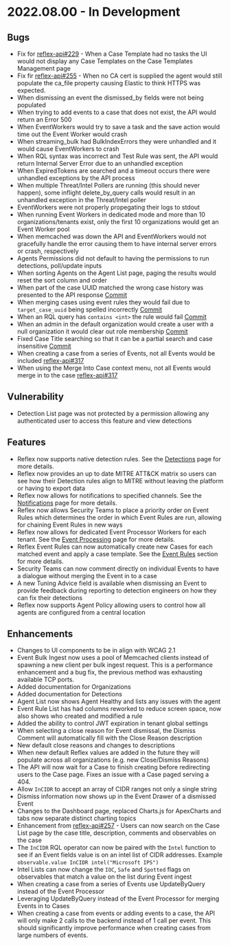 # 2022.08.00 - In Development

## Bugs

- Fix for [reflex-api#229](https://github.com/reflexsoar/reflex-api/issues/229) - When a Case Template had no tasks the UI would not display any Case Templates on the Case Templates Management page 
- Fix fir [reflex-api#255](https://github.com/reflexsoar/reflex-api/issues/255) - When no CA cert is supplied the agent would still populate the ca_file property causing Elastic to think HTTPS was expected.
- When dismissing an event the dismissed_by fields were not being populated
- When trying to add events to a case that does not exist, the API would return an Error 500
- When EventWorkers would try to save a task and the save action would time out the Event Worker would crash
- When streaming_bulk had BulkIndexErrors they were unhandled and it would cause EventWorkers to crash
- When RQL syntax was incorrect and Test Rule was sent, the API would return Internal Server Error due to an unhandled exception
- When ExpiredTokens are searched and a timeout occurs there were unhandled exceptions by the API process
- When multiple Threat/Intel Pollers are running (this should never happen), some inflight delete_by_query calls would result in an unhandled exception in the Threat/Intel poller
- EventWorkers were not properly propegating their logs to stdout
- When running Event Workers in dedicated mode and more than 10 organizations/tenants exist, only the first 10 organizations would get an Event Worker pool
- When memcached was down the API and EventWorkers would not gracefully handle the error causing them to have internal server errors or crash, respectively
- Agents Permissions did not default to having the permissions to run detections, poll/update inputs
- When sorting Agents on the Agent List page, paging the results would reset the sort column and order
- When part of the case UUID matched the wrong case history was presented to the API response [Commit](https://github.com/reflexsoar/reflex-api/pull/311/commits/175043cee2e4d1b42b771ca3936398c2c7df0934)
- When merging cases using event rules they would fail due to `target_case_uuid` being spelled incorrectly [Commit](https://github.com/reflexsoar/reflex-api/pull/311/commits/108fb646314209eb476468c0e0999223cc31f127)
- When an RQL query has `contains <int>` the rule would fail [Commit](https://github.com/reflexsoar/reflex-api/pull/311/commits/3944015c6592584e97ad08bac7957f7afb56ef98)
- When an admin in the default organization would create a user with a null organization it would clear out role membership [Commit](https://github.com/reflexsoar/reflex-api/commit/75c508e0f6155fd0be606763bc143dfb4fc090af)
- Fixed Case Title searching so that it can be a partial search and case insensitive [Commit](https://github.com/reflexsoar/reflex-api/commit/08b005ebe4a811faaca67fb3d31f8b2601d8ff9b)
- When creating a case from a series of Events, not all Events would be included [reflex-api#317](https://github.com/reflexsoar/reflex-api/issues/317)
- When using the Merge Into Case context menu, not all Events would merge in to the case [reflex-api#317](https://github.com/reflexsoar/reflex-api/issues/317)

## Vulnerability

- Detection List page was not protected by a permission allowing any authenticated user to access this feature and view detections

## Features

- Reflex now supports native detection rules.  See the [Detections](../../detections/) page for more details.
- Reflex now provides an up to date MITRE ATT&CK matrix so users can see how their Detection rules align to MITRE without leaving the platform or having to export data
- Reflex now allows for notifications to specified channels.  See the [Notifications](../../notifications/) page for more details.
- Reflex now allows Security Teams to place a priority order on Event Rules which determines the order in which Event Rules are run, allowing for chaining Event Rules in new ways
- Reflex now allows for dedicated Event Processor Workers for each tenant.  See the [Event Processing](../../events/processing/) page for more details.
- Reflex Event Rules can now automatically create new Cases for each matched event and apply a case template.  See the [Event Rules](../../event-rules/) section for more details.
- Security Teams can now comment directly on individual Events to have a dialogue without merging the Event in to a case
- A new Tuning Advice field is available when dismissing an Event to provide feedback during reporting to detection engineers on how they can fix their detections
- Reflex now supports Agent Policy allowing users to control how all agents are configured from a central location


## Enhancements

- Changes to UI components to be in align with WCAG 2.1
- Event Bulk Ingest now uses a pool of Memcached clients instead of spawning a new client per bulk ingest request.  This is a performance enhancement and a bug fix, the previous method was exhausting available TCP ports.
- Added documentation for Organizations
- Added documentation for Detections
- Agent List now shows Agent Healthy and lists any issues with the agent
- Event Rule List has had columns reworked to reduce screen space, now also shows who created and modified a rule
- Added the ability to control JWT expiration in tenant global settings
- When selecting a close reason for Event dismissal, the Dismiss Comment will automatically fill with the Close Reason description
- New default close reasons and changes to descriptions
- When new default Reflex values are added in the future they will populate across all organizations (e.g. new Close/Dismiss Reasons)
- The API will now wait for a Case to finish creating before redirecting users to the Case page.  Fixes an issue with a Case paged serving a 404.
- Allow `InCIDR` to accept an array of CIDR ranges not only a single string
- Dismiss information now shows up in the Event Drawer of a dismissed Event
- Changes to the Dashboard page, replaced Charts.js for ApexCharts and tabs now separate distinct charting topics
- Enhancement from [reflex-api#257](https://github.com/reflexsoar/reflex-api/issues/257) - Users can now search on the Case List page by the case title, description, comments and observables on the case
- The `InCIDR` RQL operator can now be paired with the `Intel` function to see if an Event fields value is on an intel list of CIDR addresses.  Example `observable.value InCIDR intel("Microsoft IPS")`
- Intel Lists can now change the `IOC`, `Safe` and `Spotted` flags on observables that match a value on the list during Event ingest
- When creating a case from a series of Events use UpdateByQuery instead of the Event Processor
- Leveraging UpdateByQuery instead of the Event Processor for merging Events in to Cases
- When creating a case from events or adding events to a case, the API will only make 2 calls to the backend instead of 1 call per event. This should significantly improve performance when creating cases from large numbers of events.